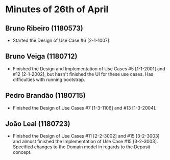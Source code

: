 Minutes of 26th of April
============

Bruno Ribeiro (1180573)
----------
- Started the Design of Use Case #6 [2-1-1007].

Bruno Veiga (1180712)
----------
- Finished the Design and Implementation of Use Cases #5 [1-1-2001] and #12 [2-1-2002], but hasn't finished the UI for these use cases. Has difficulties with running bootstrap.

Pedro Brandão (1180715)
----------
- Finished the Design of Use Cases #7 [1-3-1106] and #13 [1-3-2004].

João Leal (1180723)
----------
- Finished the Design of Use Cases #11 [2-2-3002] and #15 [3-2-3003] and almost finished the Implementation of Use Case #15 [3-2-3003]. Specified changes to the Domain model in regards to the Deposit concept.